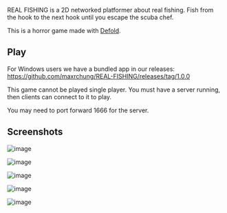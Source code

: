 REAL FISHING is a 2D networked platformer about real fishing. Fish from the hook to the next hook until you escape the scuba chef.

This is a horror game made with [Defold](https://defold.com).

## Play

For Windows users we have a bundled app in our releases: https://github.com/maxrchung/REAL-FISHING/releases/tag/1.0.0

This game cannot be played single player. You must have a server running, then clients can connect to it to play.

You may need to port forward 1666 for the server.

## Screenshots

![image](https://github.com/user-attachments/assets/ce38c4fd-9dde-491d-8d58-abd9ee5eb9a2)

![image](https://github.com/user-attachments/assets/2a3acf0f-781d-4174-9d59-99f122bbd18a)

![image](https://github.com/user-attachments/assets/908d3b21-4fb4-4677-9e48-28af5f520ff5)

![image](https://github.com/user-attachments/assets/18ece173-838f-4b4e-928b-aef59508920d)

![image](https://github.com/user-attachments/assets/497a49af-c2e0-41e1-a1ee-8e0e7773b2fc)

